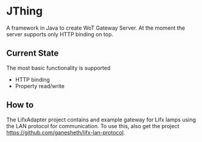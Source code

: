 # JThing
A framework in Java to create WoT Gateway Server. At the moment the server supports only HTTP binding on top.

## Current State
The most basic functionality is supported
* HTTP binding
* Property read/write

## How to
The LifxAdapter project contains and example gateway for Lifx lamps using the LAN protocol for communication. To use this, also get the project https://github.com/ganesheth/lifx-lan-protocol.
